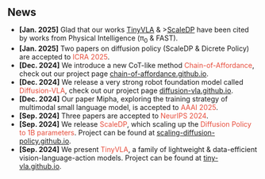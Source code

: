 <h1 id="news"></h1>

<h2 style="margin: 30px 0px 10px;">News</h2>

<ul>
<li><strong>[Jan. 2025]</strong> Glad that our works <a href="https://tiny-vla.github.io/">TinyVLA</a> & ><a href="https://scaling-diffusion-policy.github.io/">ScaleDP</a> have been cited by works from Physical Intelligence (&pi;<sub>0</sub> & FAST).</li>
<li><strong>[Jan. 2025]</strong> Two papers on diffusion policy (ScaleDP & Dicrete Policy) are accepted to <span style="color:#e74d3c">ICRA 2025</span>.</li>
<li><strong>[Dec. 2024]</strong> We introduce a new CoT-like method <span style="color:#e74d3c">Chain-of-Affordance</span>, check out our project page <span style="color:#e74d3c"><a href="https://chain-of-affordance.github.io/">chain-of-affordance.github.io</a></span>.</li>
<li><strong>[Dec. 2024]</strong> We release a very strong robot foundation model called <span style="color:#e74d3c">Diffusion-VLA</span>, check out our project page <span style="color:#e74d3c"><a href="https://diffusion-vla.github.io/">diffusion-vla.github.io</a></span>.</li>
<li><strong>[Dec. 2024]</strong> Our paper Mipha, exploring the training strategy of multimodal small language model, is accepted to <span style="color:#e74d3c">AAAI 2025</span>.</li>
<li><strong>[Sep. 2024]</strong> Three papers are accepted to <span style="color:#e74d3c">NeurIPS 2024</span>.</li>
<li><strong>[Sep. 2024]</strong> We release <span style="color:#e74d3c">ScaleDP</span>, which scaling up the <span style="color:#e74d3c">Diffusion Policy to 1B parameters</span>. Project can be found at <span style="color:#e74d3c"><a href="https://scaling-diffusion-policy.github.io/">scaling-diffusion-policy.github.io</a></span>.</li>
<li><strong>[Sep. 2024]</strong> We present <span style="color:#e74d3c">TinyVLA</span>, a family of lightweight & data-efficient vision-language-action models. Project can be found at <span style="color:#e74d3c"><a href="https://tiny-vla.github.io/">tiny-vla.github.io</a></span>.</li>
</ul>

